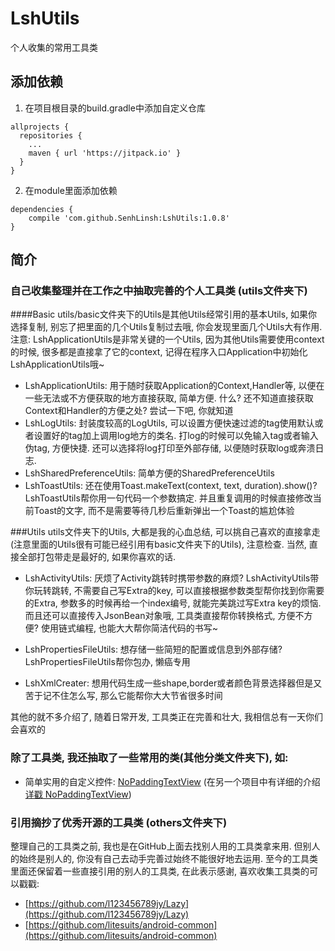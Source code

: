 # LshUtils
个人收集的常用工具类

## 添加依赖
1. 在项目根目录的build.gradle中添加自定义仓库
```
allprojects {
  repositories {
    ...
    maven { url 'https://jitpack.io' }
  }
}
```
2. 在module里面添加依赖
```
dependencies {
    compile 'com.github.SenhLinsh:LshUtils:1.0.8'
}
 ```

## 简介
### 自己收集整理并在工作之中抽取完善的个人工具类 (utils文件夹下)

####Basic
utils/basic文件夹下的Utils是其他Utils经常引用的基本Utils, 如果你选择复制, 别忘了把里面的几个Utils复制过去哦, 你会发现里面几个Utils大有作用.</br>
注意: LshApplicationUtils是非常关键的一个Utils, 因为其他Utils需要使用context的时候, 很多都是直接拿了它的context, 记得在程序入口Application中初始化LshApplicationUtils哦~

* LshApplicationUtils: 用于随时获取Application的Context,Handler等, 以便在一些无法或不方便获取的地方直接获取, 简单方便.
什么? 还不知道直接获取Context和Handler的方便之处? 尝试一下吧, 你就知道
* LshLogUtils: 封装度较高的LogUtils, 可以设置方便快速过滤的tag使用默认或者设置好的tag加上调用log地方的类名. 打log的时候可以免输入tag或者输入伪tag, 方便快捷.
还可以选择将log打印至外部存储, 以便随时获取log或奔溃日志.
* LshSharedPreferenceUtils: 简单方便的SharedPreferenceUtils
* LshToastUtils: 还在使用Toast.makeText(context, text, duration).show()? LshToastUtils帮你用一句代码一个参数搞定.
并且重复调用的时候直接修改当前Toast的文字, 而不是需要等待几秒后重新弹出一个Toast的尴尬体验

###Utils
utils文件夹下的Utils, 大都是我的心血总结, 可以挑自己喜欢的直接拿走(注意里面的Utils很有可能已经引用有basic文件夹下的Utils), 注意检查.
当然, 直接全部打包带走是最好的, 如果你喜欢的话.

* LshActivityUtils: 厌烦了Activity跳转时携带参数的麻烦? LshActivityUtils带你玩转跳转, 不需要自己写Extra的key, 可以直接根据参数类型帮你找到你需要的Extra,
参数多的时候再给一个index编号, 就能完美跳过写Extra key的烦恼. 而且还可以直接传入JsonBean对象哦, 工具类直接帮你转换格式, 方便不方便?
使用链式编程, 也能大大帮你简洁代码的书写~

* LshPropertiesFileUtils: 想存储一些简短的配置或信息到外部存储? LshPropertiesFileUtils帮你包办, 懒癌专用

* LshXmlCreater: 想用代码生成一些shape,border或者颜色背景选择器但是又苦于记不住怎么写, 那么它能帮你大大节省很多时间

其他的就不多介绍了, 随着日常开发, 工具类正在完善和壮大, 我相信总有一天你们会喜欢的

### 除了工具类, 我还抽取了一些常用的类(其他分类文件夹下), 如:
* 简单实用的自定义控件:
[NoPaddingTextView](https://github.com/SenhLinsh/LshUtils/blob/master/lshutils/src/main/java/com/linsh/lshutils/view/NoPaddingTextView.java)
(在另一个项目中有详细的介绍 [详戳 NoPaddingTextView](https://github.com/SenhLinsh/NoPaddingTextView))

### 引用摘抄了优秀开源的工具类 (others文件夹下)
整理自己的工具类之前, 我也是在GitHub上面去找别人用的工具类拿来用. 但别人的始终是别人的, 你没有自己去动手完善过始终不能很好地去运用.
至今的工具类里面还保留着一些直接引用的别人的工具类, 在此表示感谢, 喜欢收集工具类的可以戳戳:

* [https://github.com/l123456789jy/Lazy](https://github.com/l123456789jy/Lazy)
* [https://github.com/litesuits/android-common](https://github.com/litesuits/android-common)
